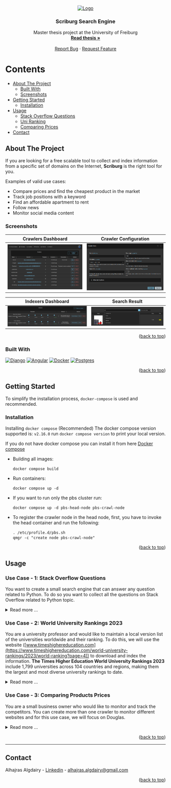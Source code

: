 <!-- Improved compatibility of back to top link: See: https://github.com/othneildrew/Best-README-Template/pull/73 -->
<a name="readme-top"></a>

<!-- PROJECT LOGO -->
<br />
<div align="center">
  <a href="https://github.com/othneildrew/Best-README-Template">
    <img src="https://github.com/Alhajras/webscraper/assets/36598060/fc2a1efe-132b-4619-a16b-6e623a0332fd" alt="Logo" width="80" height="80">
  </a>

  <h3 align="center">Scriburg Search Engine</h3>

  <p align="center">
    Master thesis project at the University of Freiburg
    <br />
    <a href="https://github.com/Alhajras/webscraper/blob/main/Report/Scriburg%20Master%20thesis/Scriburg_Master_thesis_algdairy.pdf"><strong>Read thesis »</strong></a>
    <br />
    <br />
<a class="mailto" href="mailto:alhajras.algdairy@gmail.com">Report Bug</a>
    ·
<a class="mailto" href="mailto:alhajras.algdairy@gmail.com">Request Feature</a>    
  </p>
</div>


# Contents

- [About The Project](#about-the-project)
  - [Built With](#built-With)
  - [Screenshots](#screenshots) 
- [Getting Started](#getting-started) 
  - [Installation](#installation)
- [Usage](#usage)
  - [Stack Overflow Questions](#Use-Case---1-Stack-Overflow-Questions)
  - [Uni Ranking](#Use-Case---2-World-University-Rankings-2023)
  - [Comparing Prices](#Use-Case---3-Comparing-Products-Prices)
- [Contact](#contact)


<!-- ABOUT THE PROJECT -->
## About The Project

If you are looking for a free scalable tool to collect and index information from a specific set of domains on the Internet, **Scriburg** is the right tool for you.

Examples of valid use cases:
* Compare prices and find the cheapest product in the market
* Track job positions with a keyword
* Find an affordable apartment to rent
* Follow news
* Monitor social media content

### Screenshots

| Crawlers Dashboard | Crawler Configuration |
| --------  | ------------------- |
| ![showcase scene](https://raw.githubusercontent.com/Alhajras/webscraper/main/Report/Scriburg%20Master%20thesis/figures/demo-6.png) | ![showcase scene 3](https://raw.githubusercontent.com/Alhajras/webscraper/main/Report/Scriburg%20Master%20thesis/figures/demo-7.png) |

| Indexers Dashboard | Search Result |
| --------  | ------------------- |
| ![showcase scene](https://raw.githubusercontent.com/Alhajras/webscraper/main/Report/Scriburg%20Master%20thesis/figures/demo-10.png) | ![showcase scene 3](https://raw.githubusercontent.com/Alhajras/webscraper/main/Report/Scriburg%20Master%20thesis/figures/demo-12.png) |

<p align="right">(<a href="#readme-top">back to top</a>)</p>



### Built With

[![Django][Django.com]][Django-url] [![Angular][Angular.io]][Angular-url] [![Docker][Docker.com]][Docker-url] [![Postgres][Postgres.com]][Postgres-url]

<p align="right">(<a href="#readme-top">back to top</a>)</p>



<!-- GETTING STARTED -->
## Getting Started

To simplify the installation process, `docker-compose` is used and recommended. 

### Installation

Installing `docker compose` (Recommended)
The docker compose version supported is: `v2.16.0`
run `docker compose version` to print your local version. 

If you do not have docker compose you can install it from here [Docker compose](https://docs.docker.com/compose/install/)
- Building all images:
    ```
    docker compose build
    ```

- Run containers:
    ```
    docker compose up -d
    ```
- If you want to run only the pbs cluster run:
    ```
    docker compose up -d pbs-head-node pbs-crawl-node
    ```
- To register the crawler node in the head node, first, you have to invoke the head container and run the following: 
    ```
    . /etc/profile.d/pbs.sh
    qmgr -c "create node pbs-crawl-node"
    ```

<p align="right">(<a href="#readme-top">back to top</a>)</p>

 
## Usage 
### Use Case - 1: Stack Overflow Questions
You want to create a small search engine that can answer any question related to Python. To do so you want to collect
all the questions on Stack Overflow related to Python topic. 
<details>
<summary>Read more ...</summary>
This is a screenshot on how the table we want to extract information from looks like:

 ![image](https://github.com/Alhajras/webscraper/assets/36598060/cce29dfc-92de-40db-83eb-e425dcac70e8)


**Goal:** We would like to extract the following Fields: **Title, Description** and **Votes** 

To do so, we will follow the next steps: 

------------------------
## 1 - Templates

![image](https://github.com/Alhajras/webscraper/assets/36598060/ce1b5e88-b483-4232-a020-8c8fd5bcff6c)
 
We start by creating a _**Template**_, which is the blueprint that maps to the fields that want to be downloaded as a document. 

### Steps:

- Go to the [Templates](http://localhost:4200/templates) page
-  Click on `Create a template` button
-  Give a name of the template `stack-overflow-template` and click on `save`.
-  Expand the template you created by clicking on the `>` button.
-  Now we want to create the fields we want to capture from the page: `title`, `description` and `votes`. 
-  Click on `Create an inspector` button and create the following inspectors:

```
Name: title
Selector: //*[contains(@class, 's-post-summary--content-title')]
Type: text

Name: description
Selector: //*[contains(@class, 's-post-summary--content-excerpt')]	
Type: text

Name: votes
Selector: //*[contains(@class, 's-post-summary--stats-item__emphasized')]
Type: text
```

This is how your inspector's list should look like:

![image](https://github.com/Alhajras/webscraper/assets/36598060/7d63ef96-6ee6-4a2d-8445-f3589b909910)


------------------------

## 2 -  Crawlers

After creating a _**Template**_, we want to create and configure a _**Crawler**_.

### Steps:

- Navigate to the [Crawlers](http://localhost:4200/crawlers) page
- Click on `Create a crawler` and expand `Advanced options`
- Fill the next values:

**Note**: After filling the `Links Scope (Pagination)` press enter to apply changes to the field because it is a list of text.
```
Name: stack-overflow-crawler
Template: stack-overflow-template 
Max pages: 1000
Max collected docs: 1000
Seed URL: https://stackoverflow.com/questions/tagged/python
Allow multi elements crawling: Enable
Links Scope (Pagination): //*[contains(@class, 's-pagination')]
Threads: 1
Max depth: 10000
```
This is how it should look like:

![image](https://github.com/Alhajras/webscraper/assets/36598060/3e1967ee-b195-4f2d-a76b-56ce1f4e7549)


- Click on `Create` button

------------------------

## 3 - Runners

Runners are jobs that run the crawling process in a cluster or locally. After creating the _Crawler_, we create a _Runner_.
Now, we can run/stop the crawlers from the Runners page.

### Steps:

- Navigate to the [Runners](http://localhost:4200/runners) page:
- Click on `Create a Runner`
- Fill the following:

```
Name: stack-overflow-runner
Crawler: stack-overflow-crawler
Machine: localhost

```
- Click on Create

Find your runner in the list. Click on the burger menu to start crawling and click on `Start`.

![image](https://github.com/Alhajras/webscraper/assets/36598060/df26e6f5-3b3c-45de-988d-f0fb83ee76ad)

The list will keep refreshing. You don't have to keep reloading the page.
You can monitor the progress by looking at the `progress` column and `status` column.

You can see the log and statistics by clicking on: 
![image](https://github.com/Alhajras/webscraper/assets/36598060/ee956f61-817a-46f5-ab09-07e50eff5e26)


------------------------

## 4 - Indexing

After the runner is completed, we can start indexing the results.

### Steps:

- Navigate to Indexers
- Click on `create an indexer`
- Fill the following:
```
name: stack-overflow-indexer
Inspectors:  stack-overflow (Title), stack-overflow (Description)
``` 
- Click on Create.
- Find your indexer from the list and click on `Start indexing`.
- Watch the indexing going from status `New` to `Completed`
------------------------

## 5 - Searching

After crawling (Collecting data) and Indexing (Preparing them for searching), we can test if searching returns the right results.

### Steps:

- Navigate to Search
- Select your indexer
- Search for:
  - `python` (Covering a normal query case)
  - `pythen` (Fuzzy search test)
  -  `what is ruby` (Covering a case where only one word should be more important than others)
  - `django` (Covering a normal query case)
  - `SQL database` (Covering a normal query case)
  - `Python 2.6` (Covering a normal query case with a number)
</details>

### Use Case - 2: World University Rankings 2023
You are a university professor and would like to maintain a local version list of the universities worldwide and their ranking. To do this, we will use the website ([www.timeshighereducation.com](https://www.timeshighereducation.com/world-university-rankings/2023/world-ranking?page=4)) to download and index the information. **The Times Higher Education World University Rankings 2023** include 1,799 universities across 104 countries and regions, making them the largest and most diverse university rankings to date.

<details>
<summary>Read more ...</summary>

This is a screenshot on how the table we want to extract information from looks like:

![image](https://github.com/Alhajras/webscraper/assets/36598060/47decc10-d491-4ff8-b1dc-4ec156f30d18)

**Goal:** We would like to extract the following Fields: **University ranking, University name** and **University location** 

To do so, we will follow the next steps: 

------------------------

## 1 - Templates

![image](https://github.com/Alhajras/webscraper/assets/36598060/ce1b5e88-b483-4232-a020-8c8fd5bcff6c)
 
We start by creating a _**Template**_, which is the blueprint that maps to the fields that want to be downloaded as a document. 

### Steps:

- Go to the [Templates](http://localhost:4200/templates) page
-  Click on `Create a template` button
-  Give a name of the template `uni-ranking-template` and click on `save`.
-  Expand the template you created by clicking on the `>` button.
-  Now we want to create the fields we want to capture from the page: `uni-name`, `uni-location` and `uni-ranking`. 
-  Click on `Create an inspector` button and create the following inspectors:

```
Name: uni-name
Selector: //*[contains(@class, 'ranking-institution-title')]
Type: text

Name: uni-location
Selector: //*[contains(concat(' ', normalize-space(@class), ' '), ' location ')]	
Type: text

Name: uni-ranking
Selector: //*[contains(@class, 'rank') and contains(@class, 'sorting_1') and contains(@class, 'sorting_2')]
Type: text
```

This is how your inspector's list should look like:

![image](https://github.com/Alhajras/webscraper/assets/36598060/6609c955-dd8e-435e-9f10-f29888384045)


------------------------

## 2 -  Crawlers

After creating a _**Template**_, we want to create and configure a _**Crawler**_.

### Steps:

- Navigate to the [Crawlers](http://localhost:4200/crawlers) page
- Click on `Create a crawler` and expand `Advanced options`
- Fill the next values:

**Note**: After filling the `Links Scope (Pagination)` press enter to apply changes to the field because it is a list of text.
```
Name: uni-crawler
Template: uni-ranking-template 
Max pages: 10000
Max collected docs: 300000
Seed URL: https://www.timeshighereducation.com/world-university-rankings/2023/world-ranking
Allow multi elements crawling: Enable
Links Scope (Pagination): //*[contains(@class, 'pagination')]
Threads: 4
Max depth: 10000
```
This is how it should look like:

![image](https://github.com/Alhajras/webscraper/assets/36598060/3e1967ee-b195-4f2d-a76b-56ce1f4e7549)


- Click on `Create` button

------------------------

## 3 - Runners

Runners are jobs that run the crawling process in a cluster or locally. After creating the _Crawler_, we create a _Runner_.
Now, we can run/stop the crawlers from the Runners page.

### Steps:

- Navigate to the [Runners](http://localhost:4200/runners) page:
- Click on `Create a Runner`
- Fill the following:

```
Name: uni-runner
Crawler: uni-crawler
Machine: localhost

```
- Click on Create

Find your runner in the list. Click on the burger menu to start crawling and click on `Start`.

![image](https://github.com/Alhajras/webscraper/assets/36598060/df26e6f5-3b3c-45de-988d-f0fb83ee76ad)

The list will keep refreshing. You don't have to keep reloading the page.
You can monitor the progress by looking at the `progress` column and `status` column.

You can see the log and statistics by clicking on: 
![image](https://github.com/Alhajras/webscraper/assets/36598060/ee956f61-817a-46f5-ab09-07e50eff5e26)


------------------------

## 4 - Indexing

After the runner is completed, we can start indexing the results.

### Steps:

- Navigate to Indexers
- Click on `create an indexer`
- Fill the following:
```
name: {yourname}-uni-indexer
Inspectors:  {yourname}-uni-crawler (Uni name {yourname})
``` 
- Click on Create.
- Find your indexer from the list and click on `Start indexing`.
- Watch the indexing going from status `New` to `Completed`
------------------------

## 5 - Searching

After crawling (Collecting data) and Indexing (Preparing them for searching), we can test if searching returns the right results.

### Steps:

- Navigate to Search
- Select your indexer
- Search for:
  - `university` (Covering a normal query case)
  -  `what is freiburg` (Covering a case where only one word should be more important than others)
  - `show me hamburg unis` (Long query)
  - `berlin` (Covering a normal query case)
  - `Humboldt Berlin` (Covering a normal query case)
  - `Electronic` (Covering a normal query case)
  - `college` (Covering a normal query case)
- Testing the suggestions list:
  - Enter `Universi`, Should correctly suggest `university`
  - Enter `univsrity`, Misspelling should be forgiven, and the result should be `university`
  - Enter  `university oxford`, should show results including `university of oxford` 
</details>

### Use Case - 3: Comparing Products Prices
You are a small business owner who would like to monitor and track the competitors. You can create more than one crawler to monitor different websites and for this use case, we will focus on Douglas.

<details>
<summary>Read more ...</summary>

This is a screenshot on how the products we want to extract information from looks like:

![image](https://github.com/Alhajras/webscraper/assets/36598060/489d206a-e444-40dc-a007-280fd938c03d)

**Goal:** We would like to extract the following Fields: **Brand, Image, name** and **Price** 

To do so, we will follow the next steps: 

------------------------

## 1 - Templates

![image](https://github.com/Alhajras/webscraper/assets/36598060/ce1b5e88-b483-4232-a020-8c8fd5bcff6c)
 
We start by creating a _Template_, which is the blueprint that maps to the fields that want to be downloaded as a document. 

### Steps:

- Go to the Templates page
-  Click on `Create a template` button
-  Give a name of the template `{your-name}-douglas` and click on save.
-  Expand the template you created.
-  Now we want to create the fields we want to capture from the page: `Product brand`, `Product image`, `Product name` and `Product price`. 
-  Click on `Create an inspector` button and create the following inspectors:

```
Name: product-name-{yourname}
Selector: //*[contains(@class, 'text')][contains(@class, 'name')]
Type: text

Name: product-brand-{yourname}
Selector: //*[contains(@class, 'top-brand')]	
Type: text

Name: product-image-{yourname}
Selector: //a[contains(@class, 'product-tile__main-link')]/div[1]/div/img
Type: image

Name: product-price-{yourname}
Selector: //div[contains(concat(' ', normalize-space(@class), ' '), ' price-row ')]
Type: text
```

This is how your inspector's list should look like with different names:

![image](https://github.com/Alhajras/webscraper/assets/36598060/1be60cba-5e65-40e5-a363-8cadc3a6d512)

------------------------

## 2 -  Crawlers

After creating a _Template_, we want to create and configure a _Crawler_.

### Steps:

- Navigate to the Crawlers page
- Click on `Create a crawler` and expand `Advanced options`
- Fill the next values:
```
Name: {yourname}-douglas
Template: {your-name}-douglas 
Max pages: 20000
Max collected docs: 200000
Seed URL: https://www.douglas.de/de/c/parfum/damenduefte/duftsets/010111
Allow multi elements crawling: Enable
Links Scope (Pagination): This is a list field, meaning after each entry press enter button
- //*[contains(@class, 'pagination')] 
- //*[contains(@class, 'left-content-slot')]  
- //*[contains(@class, 'navigation-main__container')] 
- //*[contains(@class, 'header')]
Threads: 4
Max depth: 100
```
This is how it should look like:

![image](https://github.com/Alhajras/webscraper/assets/36598060/1c6aeaf6-704b-4dc2-8999-31ac8b4ab718)

- Click on `Create` button

------------------------

## 3 - Runners

Runners are jobs that run the crawling process in a cluster or locally. After creating the _Crawler_, we create a _Runner_.
Now, we can run/stop the crawlers from the Runners page.

### Steps:

- Navigate to the Runners page:
- Click on `Create a Runner`
- Fill the following:

```
Name: {yourname}-douglas
Crawler: {yourname}-douglas
Machine: localhost

```
- Click on Create

Find your runner in the list. Click on the burger menu to start crawling and click on `Start`.

![image](https://github.com/Alhajras/webscraper/assets/36598060/df26e6f5-3b3c-45de-988d-f0fb83ee76ad)

The list will keep refreshing. You don't have to keep reloading the page.
You can monitor the progress by looking at the `progress` column and `status` column.

You can see the log and statistics by clicking on: 
![image](https://github.com/Alhajras/webscraper/assets/36598060/ee956f61-817a-46f5-ab09-07e50eff5e26)


------------------------

## 4 - Indexing

After the runner is completed, we can start indexing the results.

### Steps:

- Navigate to Indexers
- Click on `create an indexer`
- Fill the following:
```
name: {yourname}-douglas
Inspectors:  product-name-{yourname} ({your-name}-douglas)
``` 
- Click on Create.
- Find your indexer from the list and click on `Start indexing`.
- Watch the indexing going from status `New` to `Completed`
------------------------

## 5 - Searching

After crawling (Collecting data) and Indexing (Preparing them for searching), we can test if searching returns the right results.

### Steps:

- Navigate to Search
- Select your indexer
- Search for:
  - `set` (Covering short query)
  -  `water` (Covering short query)
  - `Micellar Water` (Covering exact product name)
  - `black` (Covering normal query)
  - `black in` (Covering a case were the tokens are in the wrong order)
  - `set spring dadadadadad` (Covering a random word)
- Testing the suggestions list:
  - Enter `Universi`, Should correctly suggest `university`
  - Enter `univsrity`, Misspelling should be forgiven, and the result should be `university`
  - Enter  `university oxford`, should show results including `university of oxford` 
</details>

<p align="right">(<a href="#readme-top">back to top</a>)</p>

------------------------

<!-- CONTACT -->
## Contact

Alhajras Algdairy - [Linkedin](https://www.linkedin.com/in/alhajras-algdairy/) - alhajras.algdairy@gmail.com

<p align="right">(<a href="#readme-top">back to top</a>)</p>

<!-- MARKDOWN LINKS & IMAGES -->
<!-- https://www.markdownguide.org/basic-syntax/#reference-style-links -->
[contributors-shield]: https://img.shields.io/github/contributors/othneildrew/Best-README-Template.svg?style=for-the-badge
[contributors-url]: https://github.com/Alhajras/webscraper/graphs/contributors
[forks-shield]: https://img.shields.io/github/forks/othneildrew/Best-README-Template.svg?style=for-the-badge
[forks-url]: https://github.com/Alhajras/webscraper/network/members
[stars-shield]: https://img.shields.io/github/stars/othneildrew/Best-README-Template.svg?style=for-the-badge
[stars-url]: https://github.com/Alhajras/webscraper/stargazers
[issues-shield]: https://img.shields.io/github/issues/othneildrew/Best-README-Template.svg?style=for-the-badge
[issues-url]: https://github.com/Alhajras/webscraper/issues
[license-shield]: https://img.shields.io/github/license/othneildrew/Best-README-Template.svg?style=for-the-badge
[license-url]: https://github.com/Alhajras/webscraper/LICENSE.txt
[linkedin-shield]: https://img.shields.io/badge/-LinkedIn-black.svg?style=for-the-badge&logo=linkedin&colorB=555
[linkedin-url]: https://linkedin.com/in/othneildrew
[product-screenshot]: images/screenshot.png
[Next.js]: https://img.shields.io/badge/next.js-000000?style=for-the-badge&logo=nextdotjs&logoColor=white
[Next-url]: https://nextjs.org/
[React.js]: https://img.shields.io/badge/React-20232A?style=for-the-badge&logo=react&logoColor=61DAFB
[React-url]: https://reactjs.org/
[Vue.js]: https://img.shields.io/badge/Vue.js-35495E?style=for-the-badge&logo=vuedotjs&logoColor=4FC08D
[Vue-url]: https://vuejs.org/
[Angular.io]: https://img.shields.io/badge/Angular-DD0031?style=for-the-badge&logo=angular&logoColor=white
[Angular-url]: https://angular.io/
[Svelte.dev]: https://img.shields.io/badge/Svelte-4A4A55?style=for-the-badge&logo=svelte&logoColor=FF3E00
[Svelte-url]: https://svelte.dev/
[Laravel.com]: https://img.shields.io/badge/Laravel-FF2D20?style=for-the-badge&logo=laravel&logoColor=white
[Laravel-url]: https://laravel.com
[Bootstrap.com]: https://img.shields.io/badge/Bootstrap-563D7C?style=for-the-badge&logo=bootstrap&logoColor=white
[Bootstrap-url]: https://getbootstrap.com
[JQuery.com]: https://img.shields.io/badge/jQuery-0769AD?style=for-the-badge&logo=jquery&logoColor=white
[JQuery-url]: https://jquery.com 
[Django.com]: https://img.shields.io/badge/django-%23092E20.svg?style=for-the-badge&logo=django&logoColor=white
[Django-url]: http://www.djangoproject.com 
[Docker.com]: https://img.shields.io/badge/docker-%230db7ed.svg?style=for-the-badge&logo=docker&logoColor=white
[Docker-url]: https://www.docker.com
[Postgres.com]: https://img.shields.io/badge/postgres-%23316192.svg?style=for-the-badge&logo=postgresql&logoColor=white
[Postgres-url]: https://www.postgresql.org/
